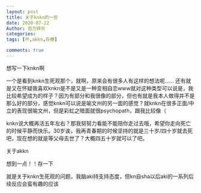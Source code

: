 ```yaml
---
layout: post
title: 关于knkn的一些
date: 2020-07-22
Author: 百万碎片
categories: 
tags: [叶,akkn,存梗]

comments: true
--- 
```


想写一下knkn啊

一个是看到knkn生死观那个，就啊，原来会有很多人有这样的想法呢...... 还有就是又在怀疑我喜欢knkn是不是又是一种变相自恋www就对这种类型可以说是，我比较希望成为的样子？因为有部分和我很像的部分，但也有就是我本人做得并不是那么好的部分，感觉knkn可以说是喻文州的另一面的感觉？就knkn在很多正面/中立的表现很喻文州，但是彩虹之暗面就很psychopath，跟我比较像（

knkn说大概再活五年左右？那我努努力看能不能陪你走过去哦，希望你走向死亡的时候平静而快乐。30岁诶，我再青春期的时候坚持的就是三十岁/四十岁就去死吧，现在想的就是等父母去世了？大概四五十岁就可以了吧。

关于akkn

想到一点！！存一下

就是关于knkn生死观的问题，我脑aki持支持态度，但kn自sha以后aki的一系列后续反应会蛮有趣的应该

